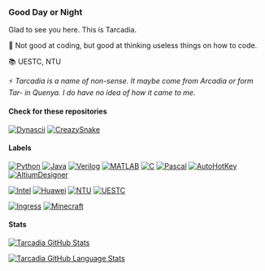 ### Good Day or Night

Glad to see you here. This is Tarcadia.

🎨 Not good at coding, but good at thinking useless things on how to code.

📚 UESTC, NTU

⚡ _Tarcadia is a name of non-sense. It maybe come from *Arcadia* or form *Tar-* in Quenya. I do have no idea of how it came to me._

#### Check for these repositories
[![Dynascii](https://img.shields.io/badge/-Dynascii-333377?style=flat-square&logo=windowsterminal&logoColor=7777ff)](https://github.com/Tarcadia/Dynascii)
[![CreazySnake](https://img.shields.io/badge/-CreazySnake-bbe0e3?style=flat-square&logo=lazarus&logoColor=0c0e5b)](https://github.com/Tarcadia/CrazySnake)

#### Labels
[![Python](https://img.shields.io/badge/-Python-2b5b84?style=flat-square&logo=python&logoColor=ffffff)]()
[![Java](https://img.shields.io/badge/-Java-f29111?style=flat-square&logo=openjdk&logoColor=3a75b0)]()
[![Verilog](https://img.shields.io/badge/-Verilog-e5e493?style=flat-square&logo=xilinx&logoColor=e00000)]()
[![MATLAB](https://img.shields.io/badge/-MATLAB-0076a8?style=flat-square&logo=octave&logoColor=c04c0b)]()
[![C](https://img.shields.io/badge/-C-e3000f?style=flat-square&logo=c&logoColor=ffffff)]()
[![Pascal](https://img.shields.io/badge/-Pascal-a324a1?style=flat-square&logo=lazarus&logoColor=0c0e5b)]()
[![AutoHotKey](https://img.shields.io/badge/-AutoHotKey-22bb4f?style=flat-square&logo=autohotkey&logoColor=ffffff)]()
[![AltiumDesigner](https://img.shields.io/badge/-AltiumDesigner-a5915f?style=flat-square&logo=altiumdesigner&logoColor=171717)]()

[![Intel](https://img.shields.io/badge/-Intel-0068b5?style=flat-square&logo=intel&logoColor=ffffff)]()
[![Huawei](https://img.shields.io/badge/-Huawei-c7000b?style=flat-square&logo=huawei&logoColor=ffffff)]()
[![NTU](https://img.shields.io/badge/-NTU-d71440?style=flat-square&logo=&logoColor=181c62)]()
[![UESTC](https://img.shields.io/badge/-UESTC-255c92?style=flat-square&logo=&logoColor=ffffff)]()

[![Ingress](https://img.shields.io/badge/-Ingress-3b1e5f?style=flat-square&logo=ingress&logoColor=ffffff)]()
[![Minecraft](https://img.shields.io/badge/-Minecraft-4e6b31?style=flat-square&logo=minecraft&logoColor=93847f)]()

#### Stats

[![Tarcadia GitHub Stats](https://github-readme-stats.vercel.app/api/?username=tarcadia&count_private=true&showicons=true&theme=cobalt&card_width=350)]()

[![Tarcadia GitHub Language Stats](https://github-readme-stats.vercel.app/api/top-langs/?username=tarcadia&langs_count=10&theme=cobalt&layout=compact&card_width=300)]()



<!--
**Tarcadia/Tarcadia** is a ✨ _special_ ✨ repository because its `README.md` (this file) appears on your GitHub profile.

Here are some ideas to get you started:

- 🔭 I’m currently working on ...
- 🌱 I’m currently learning ...
- 👯 I’m looking to collaborate on ...
- 🤔 I’m looking for help with ...
- 💬 Ask me about ...
- 📫 How to reach me: ...
- 😄 Pronouns: ...
- ⚡ Fun fact: ...
-->
